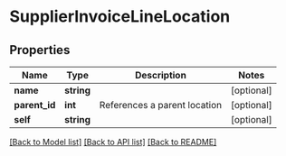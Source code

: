 # SupplierInvoiceLineLocation

## Properties
Name | Type | Description | Notes
------------ | ------------- | ------------- | -------------
**name** | **string** |  | [optional] 
**parent_id** | **int** | References a parent location | [optional] 
**self** | **string** |  | [optional] 

[[Back to Model list]](../README.md#documentation-for-models) [[Back to API list]](../README.md#documentation-for-api-endpoints) [[Back to README]](../README.md)


